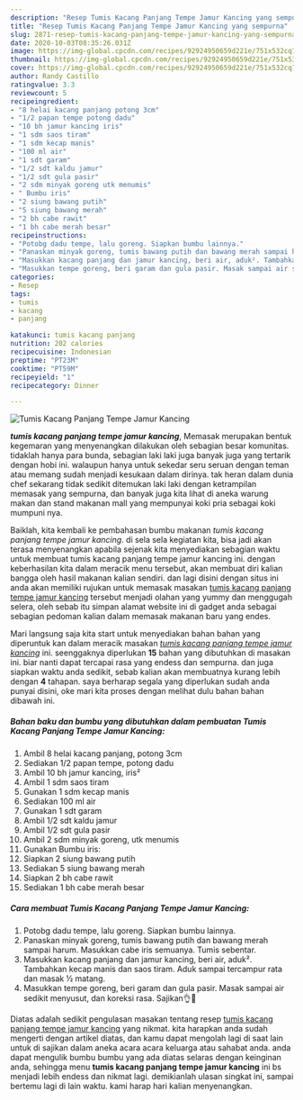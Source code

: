 ```yaml
---
description: "Resep Tumis Kacang Panjang Tempe Jamur Kancing yang sempurna"
title: "Resep Tumis Kacang Panjang Tempe Jamur Kancing yang sempurna"
slug: 2871-resep-tumis-kacang-panjang-tempe-jamur-kancing-yang-sempurna
date: 2020-10-03T08:35:26.031Z
image: https://img-global.cpcdn.com/recipes/92924950659d221e/751x532cq70/tumis-kacang-panjang-tempe-jamur-kancing-foto-resep-utama.jpg
thumbnail: https://img-global.cpcdn.com/recipes/92924950659d221e/751x532cq70/tumis-kacang-panjang-tempe-jamur-kancing-foto-resep-utama.jpg
cover: https://img-global.cpcdn.com/recipes/92924950659d221e/751x532cq70/tumis-kacang-panjang-tempe-jamur-kancing-foto-resep-utama.jpg
author: Randy Castillo
ratingvalue: 3.3
reviewcount: 5
recipeingredient:
- "8 helai kacang panjang potong 3cm"
- "1/2 papan tempe potong dadu"
- "10 bh jamur kancing iris"
- "1 sdm saos tiram"
- "1 sdm kecap manis"
- "100 ml air"
- "1 sdt garam"
- "1/2 sdt kaldu jamur"
- "1/2 sdt gula pasir"
- "2 sdm minyak goreng utk menumis"
- " Bumbu iris"
- "2 siung bawang putih"
- "5 siung bawang merah"
- "2 bh cabe rawit"
- "1 bh cabe merah besar"
recipeinstructions:
- "Potobg dadu tempe, lalu goreng. Siapkan bumbu lainnya."
- "Panaskan minyak goreng, tumis bawang putih dan bawang merah sampai harum. Masukkan cabe iris semuanya. Tumis sebentar."
- "Masukkan kacang panjang dan jamur kancing, beri air, aduk². Tambahkan kecap manis dan saos tiram. Aduk sampai tercampur rata dan masak ½ matang."
- "Masukkan tempe goreng, beri garam dan gula pasir. Masak sampai air sedikit menyusut, dan koreksi rasa. Sajikan👌🥰"
categories:
- Resep
tags:
- tumis
- kacang
- panjang

katakunci: tumis kacang panjang 
nutrition: 202 calories
recipecuisine: Indonesian
preptime: "PT23M"
cooktime: "PT59M"
recipeyield: "1"
recipecategory: Dinner

---
```



![Tumis Kacang Panjang Tempe Jamur Kancing](https://img-global.cpcdn.com/recipes/92924950659d221e/751x532cq70/tumis-kacang-panjang-tempe-jamur-kancing-foto-resep-utama.jpg)

<b><i>tumis kacang panjang tempe jamur kancing</i></b>, Memasak merupakan bentuk kegemaran yang menyenangkan dilakukan oleh sebagian besar komunitas. tidaklah hanya para bunda, sebagian laki laki juga banyak juga yang tertarik dengan hobi ini. walaupun hanya untuk sekedar seru seruan dengan teman atau memang sudah menjadi kesukaan dalam dirinya. tak heran dalam dunia chef sekarang tidak sedikit ditemukan laki laki dengan ketrampilan memasak yang sempurna, dan banyak juga kita lihat di aneka warung makan dan stand makanan mall yang mempunyai koki pria sebagai koki mumpuni nya.



Baiklah, kita kembali ke pembahasan bumbu makanan <i>tumis kacang panjang tempe jamur kancing</i>. di sela sela kegiatan kita, bisa jadi akan terasa menyenangkan apabila sejenak kita menyediakan sebagian waktu untuk membuat tumis kacang panjang tempe jamur kancing ini. dengan keberhasilan kita dalam meracik menu tersebut, akan membuat diri kalian bangga oleh hasil makanan kalian sendiri. dan lagi disini dengan situs ini anda akan memiliki rujukan untuk memasak masakan <u>tumis kacang panjang tempe jamur kancing</u> tersebut menjadi olahan yang yummy dan menggugah selera, oleh sebab itu simpan alamat website ini di gadget anda sebagai sebagian pedoman kalian dalam memasak makanan baru yang endes.


Mari langsung saja kita start untuk menyediakan bahan bahan yang diperuntuk kan dalam meracik masakan <u><i>tumis kacang panjang tempe jamur kancing</i></u> ini. seenggaknya diperlukan <b>15</b> bahan yang dibutuhkan di masakan ini. biar nanti dapat tercapai rasa yang endess dan sempurna. dan juga siapkan waktu anda sedikit, sebab kalian akan membuatnya kurang lebih dengan <b>4</b> tahapan. saya berharap segala yang diperlukan sudah anda punyai disini, oke mari kita proses dengan melihat dulu bahan bahan dibawah ini.

<!--inarticleads1-->

##### Bahan baku dan bumbu yang dibutuhkan dalam pembuatan Tumis Kacang Panjang Tempe Jamur Kancing:

1. Ambil 8 helai kacang panjang, potong 3cm
1. Sediakan 1/2 papan tempe, potong dadu
1. Ambil 10 bh jamur kancing, iris²
1. Ambil 1 sdm saos tiram
1. Gunakan 1 sdm kecap manis
1. Sediakan 100 ml air
1. Gunakan 1 sdt garam
1. Ambil 1/2 sdt kaldu jamur
1. Ambil 1/2 sdt gula pasir
1. Ambil 2 sdm minyak goreng, utk menumis
1. Gunakan  Bumbu iris:
1. Siapkan 2 siung bawang putih
1. Sediakan 5 siung bawang merah
1. Siapkan 2 bh cabe rawit
1. Sediakan 1 bh cabe merah besar




<!--inarticleads2-->

##### Cara membuat Tumis Kacang Panjang Tempe Jamur Kancing:

1. Potobg dadu tempe, lalu goreng. Siapkan bumbu lainnya.
1. Panaskan minyak goreng, tumis bawang putih dan bawang merah sampai harum. Masukkan cabe iris semuanya. Tumis sebentar.
1. Masukkan kacang panjang dan jamur kancing, beri air, aduk². Tambahkan kecap manis dan saos tiram. Aduk sampai tercampur rata dan masak ½ matang.
1. Masukkan tempe goreng, beri garam dan gula pasir. Masak sampai air sedikit menyusut, dan koreksi rasa. Sajikan👌🥰




Diatas adalah sedikit pengulasan masakan tentang resep <u>tumis kacang panjang tempe jamur kancing</u> yang nikmat. kita harapkan anda sudah mengerti dengan artikel diatas, dan kamu dapat mengolah lagi di saat lain untuk di sajikan dalam aneka acara acara keluarga atau sahabat anda. anda dapat mengulik bumbu bumbu yang ada diatas selaras dengan keinginan anda, sehingga menu <b>tumis kacang panjang tempe jamur kancing</b> ini bs menjadi lebih endess dan nikmat lagi. demikianlah ulasan singkat ini, sampai bertemu lagi di lain waktu. kami harap hari kalian menyenangkan.
